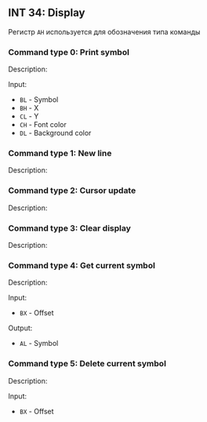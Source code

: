 

## INT 34: Display

Регистр `AH` используется для обозначения типа команды

### Command type 0: Print symbol

Description:


Input:
- `BL` - Symbol
- `BH` - X
- `CL` - Y
- `CH` - Font color
- `DL` - Background color

### Command type 1: New line

Description:


### Command type 2: Cursor update

Description:


### Command type 3: Clear display

Description:


### Command type 4: Get current symbol

Description:


Input:
- `BX` - Offset

Output:
- `AL` - Symbol

### Command type 5: Delete current symbol

Description:


Input:
- `BX` - Offset
